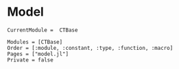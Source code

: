 # Model

```@meta
CurrentModule =  CTBase
```

```@autodocs
Modules = [CTBase]
Order = [:module, :constant, :type, :function, :macro]
Pages = ["model.jl"]
Private = false
```

